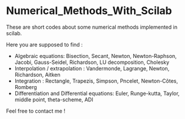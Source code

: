 # Numerical_Methods_With_Scilab
These are short codes about some numerical methods implemented in scilab.

Here you are supposed to find :

- Algebraic equations: Bisection, Secant, Newton, Newton-Raphson, Jacobi, Gauss-Seidel, Richardson, LU decomposition, Cholesky
- Interpolation / extrapolation : Vandermonde, Lagrange, Newton, Richardson, Aitken
- Integration : Rectangle, Trapezis, Simpson, Pncelet, Newton-Côtes, Romberg
- Differentiation and Differential equations: Euler, Runge-kutta, Taylor, middle point, theta-scheme, ADI

Feel free to contact me !

